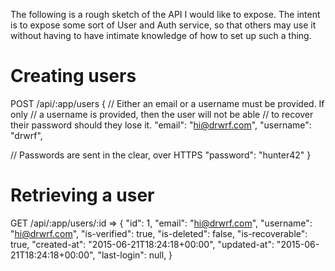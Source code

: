 The following is a rough sketch of the API I would like to expose.
The intent is to expose some sort of User and Auth service, so that
others may use it without having to have intimate knowledge of how
to set up such a thing.

# Creating users

POST /api/:app/users {
  // Either an email or a username must be provided. If only
  // a username is provided, then the user will not be able
  // to recover their password should they lose it.
  "email": "hi@drwrf.com",
  "username": "drwrf",

  // Passwords are sent in the clear, over HTTPS
  "password": "hunter42"
}

# Retrieving a user

GET /api/:app/users/:id => {
  "id": 1,
  "email": "hi@drwrf.com",
  "username": "hi@drwrf.com",
  "is-verified": true,
  "is-deleted": false,
  "is-recoverable": true,
  "created-at": "2015-06-21T18:24:18+00:00",
  "updated-at": "2015-06-21T18:24:18+00:00",
  "last-login": null,
}
